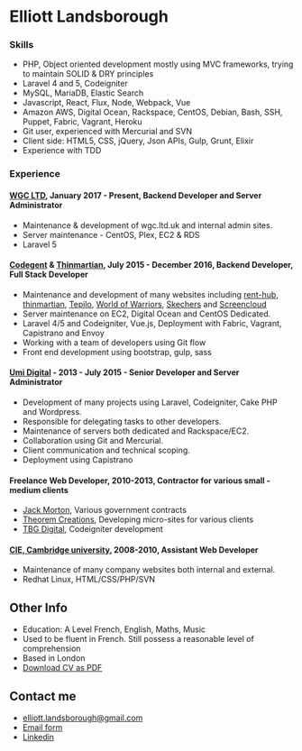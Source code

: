 # Elliott Landsborough

### Skills
 - PHP, Object oriented development mostly using MVC frameworks, trying to maintain SOLID & DRY principles
 - Laravel 4 and 5, Codeigniter
 - MySQL, MariaDB, Elastic Search
 - Javascript, React, Flux, Node, Webpack, Vue
 - Amazon AWS, Digital Ocean, Rackspace, CentOS, Debian, Bash, SSH, Puppet, Fabric, Vagrant, Heroku
 - Git user, experienced with Mercurial and SVN
 - Client side: HTML5, CSS, jQuery, Json APIs, Gulp, Grunt, Elixir
 - Experience with TDD

### Experience

#### [WGC LTD](http://wgc.ltd.uk), January 2017 - Present, Backend Developer and Server Administrator

 - Maintenance & development of wgc.ltd.uk and internal admin sites.
 - Server maintenance - CentOS, Plex, EC2 & RDS
 - Laravel 5

#### [Codegent](http://www.codegent.com) & [Thinmartian](https://www.thinmartian.com/), July 2015 - December 2016, Backend Developer, Full Stack Developer

 - Maintenance and development of many websites including [rent-hub](https://rent-hub.co.uk), [thinmartian](https://www.thinmartian.com), [Tepilo](https://www.tepilo.com), [World of Warriors](https://www.worldofwarriors.com), [Skechers](https://www.skechers.com/en-gb) and [Screencloud](https://screen.cloud/)
 - Server maintenance on EC2, Digital Ocean and CentOS Dedicated.
 - Laravel 4/5 and Codeigniter, Vue.js, Deployment with Fabric, Vagrant, Capistrano and Envoy
 - Working with a team of developers using Git flow
 - Front end development using bootstrap, gulp, sass

#### [Umi Digital](https://umidigital.co.uk) - 2013 - July 2015 - Senior Developer and Server Administrator

 - Development of many projects using Laravel, Codeigniter, Cake PHP and Wordpress.
 - Responsible for delegating tasks to other developers.
 - Maintenance of servers both dedicated and Rackspace/EC2.
 - Collaboration using Git and Mercurial.
 - Client communication and technical scoping.
 - Deployment using Capistrano

#### Freelance Web Developer, 2010-2013, Contractor for various small - medium clients

 - [Jack Morton](http://www.jackmorton.com/), Various government contracts
 - [Theorem Creations](http://www.theoreminc.net/), Developing micro-sites for various clients
 - [TBG Digital](http://www.tbgdigital.com), Codeigniter development

#### [CIE, Cambridge university](http://www.cie.org.uk/), 2008-2010, Assistant Web Developer

 - Maintenance of many company websites both internal and external.  
 - Redhat Linux, HTML/CSS/PHP/SVN

## Other Info

 - Education: A Level French, English, Maths, Music
 - Used to be fluent in French. Still possess a reasonable level of comprehension
 - Based in London
 - [Download CV as PDF](https://gitprint.com/ElliottLandsborough/CV/blob/master/README.md)

## Contact me

 - [elliott.landsborough@gmail.com](mailto:elliott.landsborough@gmail.com)
 - [Email form](http://kontactr.com/user/elliottlandsborough)
 - [Linkedin](https://www.linkedin.com/in/elliottlandsborough)

